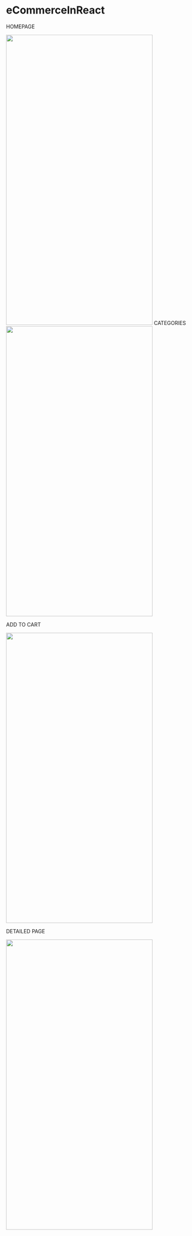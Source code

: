 # eCommerceInReact
HOMEPAGE

<img src="https://github.com/kunwarjaspal84/eCommerceInReact/blob/main/Simulator%20Screen%20Shot%20-%20iPhone%2012%20Pro%20-%202021-03-24%20at%2018.35.49.png" width="400" height="790">
CATEGORIES

<img src="https://github.com/kunwarjaspal84/eCommerceInReact/blob/main/Simulator%20Screen%20Shot%20-%20iPhone%2012%20Pro%20-%202021-03-24%20at%2018.36.14.png" width="400" height="790">

ADD TO CART

<img src="https://github.com/kunwarjaspal84/eCommerceInReact/blob/main/Simulator%20Screen%20Shot%20-%20iPhone%2012%20Pro%20-%202021-03-24%20at%2018.36.19.png" width="400" height="790">

DETAILED PAGE

<img src="https://github.com/kunwarjaspal84/eCommerceInReact/blob/main/Simulator%20Screen%20Shot%20-%20iPhone%2012%20Pro%20-%202021-03-24%20at%2018.36.26.png" width="400" height="790">
